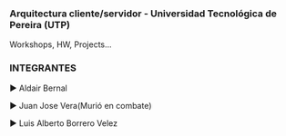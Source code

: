 <h3>Arquitectura cliente/servidor - Universidad Tecnológica de Pereira (UTP)</h3>

<p>Workshops, HW, Projects...</p>

### INTEGRANTES 
► Aldair Bernal

► Juan Jose Vera(Murió en combate)

► Luis Alberto Borrero Velez

